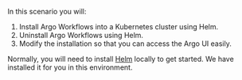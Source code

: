 In this scenario you will:

1. Install Argo Workflows into a Kubernetes cluster using Helm.
2. Uninstall Argo Workflows using Helm.
3. Modify the installation so that you can access the Argo UI easily.

Normally, you will need to install [Helm](https://helm.sh/) locally to get started. We have installed it for you in this environment.
